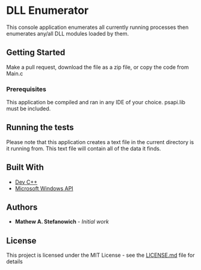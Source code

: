 # DLL Enumerator

This console application enumerates all currently running processes then enumerates any/all DLL modules loaded by them.

## Getting Started

Make a pull request, download the file as a zip file, or copy the code from Main.c

### Prerequisites

This application be compiled and ran in any IDE of your choice. psapi.lib must be included.

## Running the tests

Please note that this application creates a text file in the current directory is it running from. This text file will contain all of the data it finds.

## Built With

* [Dev C++](https://sourceforge.net/projects/orwelldevcpp/)
* [Microsoft Windows API](https://msdn.microsoft.com/en-us/library/aa383723(VS.85).aspx)

## Authors

* **Mathew A. Stefanowich** - *Initial work*

## License

This project is licensed under the MIT License - see the [LICENSE.md](LICENSE.md) file for details
